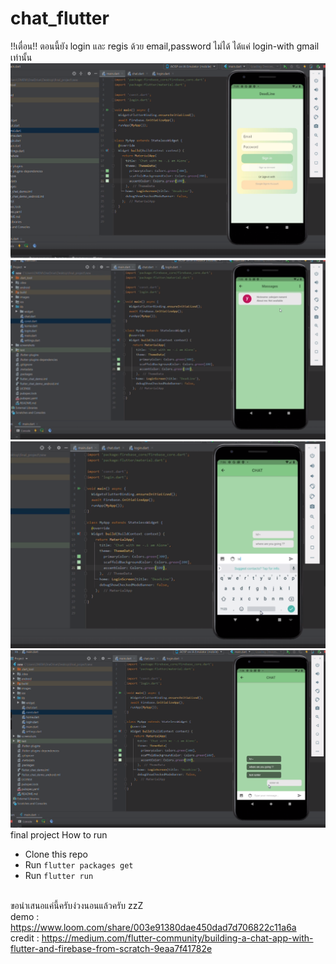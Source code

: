# chat_flutter
!!เตื่อน!! ตอนนี้ยัง login และ regis ด้วย email,password ไม่ได้ ได้แค่ login-with gmail เท่านั้น
![GitHub Logo](https://github.com/poapogoogle258/chat_flutter/blob/main/images/1.PNG)
![GitHub Logo](https://github.com/poapogoogle258/chat_flutter/blob/main/images/2.PNG)
![GitHub Logo](https://github.com/poapogoogle258/chat_flutter/blob/main/images/3.PNG)
![GitHub Logo](https://github.com/poapogoogle258/chat_flutter/blob/main/images/4.PNG)
<br>final project
 How to run
* Clone this repo
* Run `flutter packages get`
* Run `flutter run`

<br>ขอนำเสนอแค่นี้ครับง่วงนอนแล้วครับ zzZ
<br>demo : https://www.loom.com/share/003e91380dae450dad7d706822c11a6a
<br>credit : https://medium.com/flutter-community/building-a-chat-app-with-flutter-and-firebase-from-scratch-9eaa7f41782e
